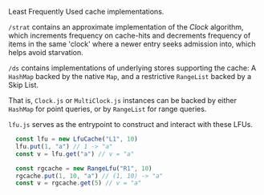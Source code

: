 Least Frequently Used cache implementations.

`/strat` contains an approximate implementation of the _Clock_ algorithm, which increments
frequency on cache-hits and decrements frequency of items in the same 'clock' where a newer
entry seeks admission into, which helps avoid starvation.

`/ds` contains implementations of underlying stores supporting the cache: A `HashMap` backed
by the native `Map`, and a restrictive `RangeList` backed by a Skip List.

That is, `Clock.js` or `MultiClock.js` instances can be backed by either `HashMap` for point
queries, or by `RangeList` for range queries.

`lfu.js` serves as the entrypoint to construct and interact with these LFUs.

```js
  const lfu = new LfuCache("L1", 10)
  lfu.put(1, "a") // 1 -> "a"
  const v = lfu.get("a") // v = "a"

  const rgcache = new RangeLfu("R1", 10)
  rgcache.put(1, 10, "a") // (1, 10) -> "a"
  const v = rgcache.get(5) // v = "a"
````
